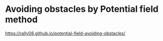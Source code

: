 # Avoiding obstacles by Potential field method 
https://rally08.github.io/potential-field-avoiding-obstacles/
